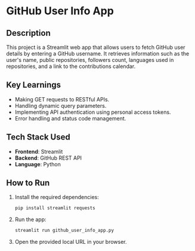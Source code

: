 # GitHub User Info App

## Description
This project is a Streamlit web app that allows users to fetch GitHub user details by entering a GitHub username. It retrieves information such as the user's name, public repositories, followers count, languages used in repositories, and a link to the contributions calendar.

## Key Learnings
- Making GET requests to RESTful APIs.
- Handling dynamic query parameters.
- Implementing API authentication using personal access tokens.
- Error handling and status code management.

## Tech Stack Used
- **Frontend**: Streamlit
- **Backend**: GitHub REST API
- **Language**: Python

## How to Run
1. Install the required dependencies:
   ```bash
   pip install streamlit requests
   ```
2. Run the app:
   ```bash
   streamlit run github_user_info_app.py
   ```
3. Open the provided local URL in your browser.
